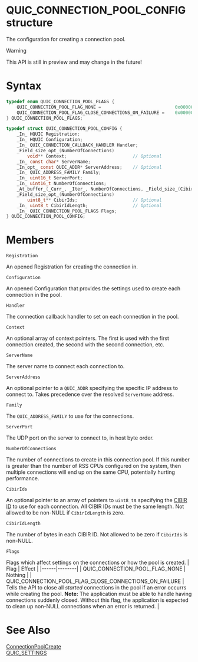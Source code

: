 QUIC_CONNECTION_POOL_CONFIG structure
======

The configuration for creating a connection pool.

> [!WARNING]
> This API is still in preview and may change in the future!

# Syntax

```C
typedef enum QUIC_CONNECTION_POOL_FLAGS {
    QUIC_CONNECTION_POOL_FLAG_NONE =                            0x00000000,
    QUIC_CONNECTION_POOL_FLAG_CLOSE_CONNECTIONS_ON_FAILURE =    0x00000001,
} QUIC_CONNECTION_POOL_FLAGS;

typedef struct QUIC_CONNECTION_POOL_CONFIG {
    _In_ HQUIC Registration;
    _In_ HQUIC Configuration;
    _In_ QUIC_CONNECTION_CALLBACK_HANDLER Handler;
    _Field_size_opt_(NumberOfConnections)
        void** Context;                         // Optional
    _In_ const char* ServerName;
    _In_opt_ const QUIC_ADDR* ServerAddress;    // Optional
    _In_ QUIC_ADDRESS_FAMILY Family;
    _In_ uint16_t ServerPort;
    _In_ uint16_t NumberOfConnections;
    _At_buffer_(_Curr_, _Iter_, NumberOfConnections, _Field_size_(CibirIdLength))
    _Field_size_opt_(NumberOfConnections)
        uint8_t** CibirIds;                     // Optional
    _In_ uint8_t CibirIdLength;                 // Optional
    _In_ QUIC_CONNECTION_POOL_FLAGS Flags;
} QUIC_CONNECTION_POOL_CONFIG;
```

# Members

`Registration`

An opened Registration for creating the connection in.

`Configuration`

An opened Configuration that provides the settings used to create each connection in the pool.

`Handler`

The connection callback handler to set on each connection in the pool.

`Context`

An optional array of context pointers. The first is used with the first connection created, the second with the second connection, etc.

`ServerName`

The server name to connect each connection to.

`ServerAddress`

An optional pointer to a `QUIC_ADDR` specifying the specific IP address to connect to. Takes precedence over the resolved `ServerName` address.

`Family`

The `QUIC_ADDRESS_FAMILY` to use for the connections.

`ServerPort`

The UDP port on the server to connect to, in host byte order.

`NumberOfConnections`

The number of connections to create in this connection pool.
If this number is greater than the number of RSS CPUs configured on the system, then multiple connections will end up on the same CPU, potentially hurting performance.

`CibirIds`

An optional pointer to an array of pointers to `uint8_t`s specifying the [CIBIR ID](https://datatracker.ietf.org/doc/html/draft-banks-quic-cibir) to use for each connection. All CIBIR IDs must be the same length.  Not allowed to be non-NULL if `CibirIdLength` is zero.

`CibirIdLength`

The number of bytes in each CIBIR ID. Not allowed to be zero if `CibirIds` is non-NULL.

`Flags`

Flags which affect settings on the connections or how the pool is created.
| Flag | Effect |
|------|--------|
| QUIC_CONNECTION_POOL_FLAG_NONE | Nothing |
| QUIC_CONNECTION_POOL_FLAG_CLOSE_CONNECTIONS_ON_FAILURE | Tells the API to close all *started* connections in the pool if an error occurrs while creating the pool. **Note:** The application must be able to handle having connections suddenly closed. Without this flag, the application is expected to clean up non-NULL connections when an error is returned. |

# See Also
[ConnectionPoolCreate](ConnectionPoolCreate.md)<br>
[QUIC_SETTINGS](QUIC_SETTINGS.md)<br>

